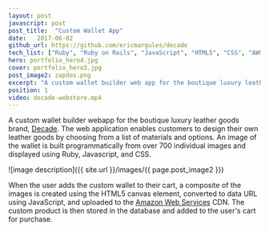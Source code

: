 ```yaml
---
layout: post
javascript: post
post_title:  "Custom Wallet App"
date:   2017-06-02
github_url: https://github.com/ericmargules/decade
tech_list: ["Ruby", "Ruby on Rails", "JavaScript", "HTML5", "CSS", "AWS"]
hero: portfolio_hero4.jpg
cover: portfolio_hero3.jpg
post_image2: zapdos.png
excerpt: "A custom wallet builder web app for the boutique luxury leather goods brand, Decade. The wallet builder enables customers to design and purchase their own leather goods by building a composite image of the custom wallet based on the user's selection of materials and options."
position: 1
video: decade-webstore.mp4
---
```


A custom wallet builder webapp for the boutique luxury leather goods brand, [Decade](http://www.decadeleather.com). The web application enables customers to design their own leather goods by choosing from a list of materials and options. An image of the wallet is built programmatically from over 700 individual images and displayed using Ruby, Javascript, and CSS. 

![image description]({{ site.url }}/images/{{ page.post_image2 }})

When the user adds the custom wallet to their cart, a composite of the images is created using the HTML5 canvas element, converted to data URL using JavaScript, and uploaded to the [Amazon Web Services](https://aws.amazon.com/) CDN. The custom product is then stored in the database and added to the user's cart for purchase.